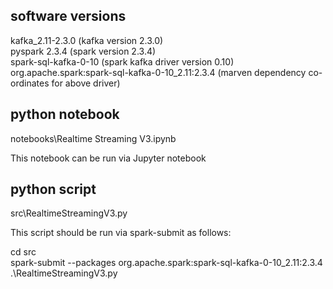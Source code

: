 ## software versions

kafka_2.11-2.3.0 (kafka version 2.3.0)  
pyspark 2.3.4 (spark version 2.3.4)  
spark-sql-kafka-0-10 (spark kafka driver version 0.10)  
org.apache.spark:spark-sql-kafka-0-10_2.11:2.3.4 (marven dependency co-ordinates for above driver)

## python notebook

notebooks\Realtime Streaming V3.ipynb

This notebook can be run via Jupyter notebook

## python script

src\RealtimeStreamingV3.py

This script should be run via spark-submit as follows:

cd src  
spark-submit --packages org.apache.spark:spark-sql-kafka-0-10_2.11:2.3.4 .\RealtimeStreamingV3.py